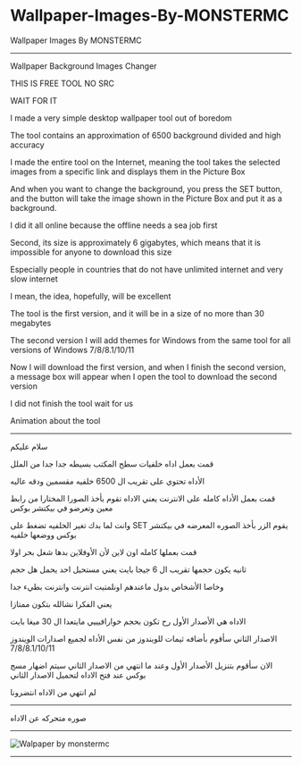 # Wallpaper-Images-By-MONSTERMC
Wallpaper Images By MONSTERMC

** **

Wallpaper Background Images Changer

THIS IS FREE TOOL NO SRC

WAIT FOR IT

I made a very simple desktop wallpaper tool out of boredom

The tool contains an approximation of 6500 background divided and high accuracy

I made the entire tool on the Internet, meaning the tool takes the selected images from a specific link and displays them in the Picture Box

And when you want to change the background, you press the SET button, and the button will take the image shown in the Picture Box and put it as a background.

I did it all online because the offline needs a sea job first

Second, its size is approximately 6 gigabytes, which means that it is impossible for anyone to download this size

Especially people in countries that do not have unlimited internet and very slow internet

I mean, the idea, hopefully, will be excellent

The tool is the first version, and it will be in a size of no more than 30 megabytes

The second version I will add themes for Windows from the same tool for all versions of Windows 7/8/8.1/10/11

Now I will download the first version, and when I finish the second version, a message box will appear when I open the tool to download the second version

I did not finish the tool wait for us

Animation about the tool

** **

سلام عليكم

قمت بعمل اداه خلفيات سطح المكتب بسيطه جدا جدا  من الملل

الأداه تحتوي على تقريب ال 6500 خلفيه مقسمين ودقه عاليه

قمت بعمل الأداه كامله على الانترنت يعني الاداه تقوم بأخذ الصورا المختارا من رابط معين وتعرضو في بيكتشر بوكس

وانت لما بدك تغير الخلفيه تضغط على SET يقوم الزر بأخذ الصوره المعرضه في بيكتشر بوكس ووضعها خلفيه

قمت بعملها كامله اون لاين لأن الأوفلاين بدها شغل بحر اولا 

ثانيه يكون حجمها تقريب ال 6 جيجا بايت يعني مستحيل احد يحمل هل حجم

وخاصا الأشخاص بدول ماعندهم اونلمتيت انترنت وانترنت بطيء جدا

يعني الفكرا نشالله بتكون ممتازا 

الاداه هي الأصدار الأول رح تكون بحجم خوارافيييي مايتعدا ال 30 ميغا بايت

الاصدار الثاني سأقوم بأضافه ثيمات للويندوز من نفس الأداه لجميع اصدارات الويندوز 7/8/8.1/10/11

الان سأقوم بتنزيل الأصدار الأول وعند ما انتهي من الاصدار الثاني سيتم اضهار مسج بوكس عند فتح الاداه لتحميل الاصدار الثاني

لم انتهي من الاداه انتضرونا

** **

صوره متحركه عن الاداه

** **

![Walpaper by monstermc](https://user-images.githubusercontent.com/74623428/150951961-6dbaf869-ba81-4684-b349-6cd710ce4d79.gif)

** **
